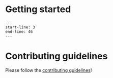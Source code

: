 Getting started
================
```{include} ../../README.md
---
start-line: 3
end-line: 46
---
```
# Contributing guidelines

Please follow the [contributing guidelines](../dev/contributing.md)!
